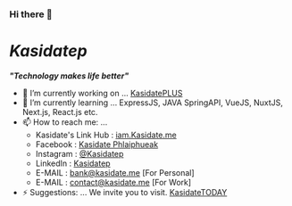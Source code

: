### Hi there 👋


# *Kasidatep*

***"Technology makes life better"***

- 🔭 I’m currently working on ... [KasidatePLUS](https://github.com/KasidatePLUS)
- 🌱 I’m currently learning ... ExpressJS, JAVA SpringAPI, VueJS, NuxtJS, Next.js, React.js etc.
- 📫 How to reach me: ...
  - Kasidate's Link Hub : [iam.Kasidate.me](http://iam.Kasidate.me)
  - Facebook : [Kasidate Phlaiphueak](https://facebook.com/Kasidatep)
  - Instagram : [@Kasidatep](https://instagram.com/Kasidatep)
  - LinkedIn : [Kasidatep](https://www.linkedin.com/in/kasidatep/)
  - E-MAIL : [bank@kasidate.me](mailto:bank@kasidate.me) [For Personal]
  - E-MAIL : [contact@kasidate.me](mailto:contact@kasidate.me) [For Work]
- ⚡ Suggestions: ... We invite you to visit. [KasidateTODAY](https://today.kasidate.me)
  
